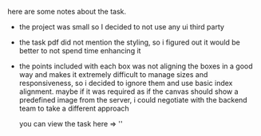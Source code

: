 here are some notes about the task. 

- the project was small so I decided to not use any ui third party

- the task pdf did not mention the styling, so i figured out it would be better to not spend time enhancing it

- the points included with each box was not aligning the boxes in a good way and makes it extremely difficult to manage sizes and responsiveness, so i decided to ignore them and use basic index alignment.
  maybe if it was required as if the canvas should show a predefined image from the server, i could negotiate with the backend team to take a different approach

  you can view the task here => ''

